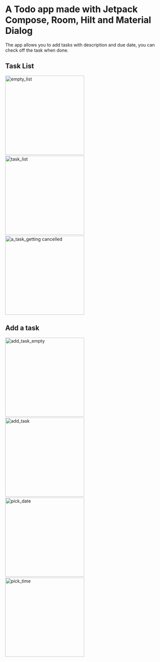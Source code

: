 # A Todo app made with Jetpack Compose, Room, Hilt and Material Dialog
The app allows you to add tasks with description and due date, you can check off the task when done.

## Task List
<img src="https://github.com/haiphong169/ToDoApp/assets/61385020/f45bd7d2-37d2-42e0-bf35-f09404ef1a60" alt="empty_list" width="250"/>  <img src="https://github.com/haiphong169/ToDoApp/assets/61385020/865102f9-40d1-4da9-9432-4ff64b280cd6" alt="task_list" width="250"/>  <img src="https://github.com/haiphong169/ToDoApp/assets/61385020/215d45bc-06b5-439b-a869-a2b1b80007c3" alt="a_task_getting cancelled" width="250"/>

## Add a task
<img src="https://github.com/haiphong169/ToDoApp/assets/61385020/66c3dde8-8007-4340-89b8-75f489364b07" alt="add_task_empty" width="250"/>  <img src="https://github.com/haiphong169/ToDoApp/assets/61385020/20123b3a-838f-42d9-9ff6-77865e3383a6" alt="add_task" width="250"/>  <img src="https://github.com/haiphong169/ToDoApp/assets/61385020/90edd75c-1eb8-472f-9a6a-89c28aa581c5" alt="pick_date" width="250"/>  <img src="https://github.com/haiphong169/ToDoApp/assets/61385020/1bb55f2d-b557-4e88-ab10-d6692248f76e" alt="pick_time" width="250"/>

